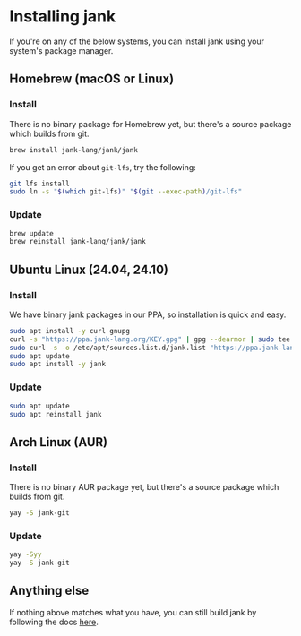 # Installing jank
If you're on any of the below systems, you can install jank using your system's
package manager.

## Homebrew (macOS or Linux)
### Install
There is no binary package for Homebrew yet, but there's a source package which
builds from git.

```sh
brew install jank-lang/jank/jank
```

If you get an error about `git-lfs`, try the following:

```sh
git lfs install
sudo ln -s "$(which git-lfs)" "$(git --exec-path)/git-lfs"
```

### Update
```bash
brew update
brew reinstall jank-lang/jank/jank
```

## Ubuntu Linux (24.04, 24.10)
### Install
We have binary jank packages in our PPA, so installation is quick and easy.

```bash
sudo apt install -y curl gnupg
curl -s "https://ppa.jank-lang.org/KEY.gpg" | gpg --dearmor | sudo tee /etc/apt/trusted.gpg.d/jank.gpg >/dev/null
sudo curl -s -o /etc/apt/sources.list.d/jank.list "https://ppa.jank-lang.org/jank.list"
sudo apt update
sudo apt install -y jank
```

### Update
```bash
sudo apt update
sudo apt reinstall jank
```

## Arch Linux (AUR)
### Install
There is no binary AUR package yet, but there's a source package which builds from
git.

```bash
yay -S jank-git
```

### Update
```bash
yay -Syy
yay -S jank-git
```

## Anything else
If nothing above matches what you have, you can still build jank by following
the docs [here](./build.md).

